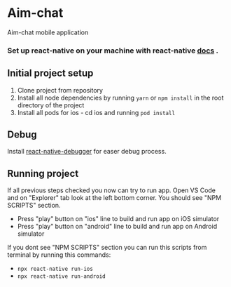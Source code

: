 # Aim-chat
Aim-chat mobile application

### Set up react-native on your machine with react-native [docs](https://reactnative.dev/docs/environment-setup) .

## Initial project setup
1) Clone project from repository
2) Install all node dependencies by running `yarn` or `npm install` in the root directory of the project
3) Install all pods for ios - cd ios and running `pod install`

## Debug
Install [react-native-debugger](https://github.com/jhen0409/react-native-debugger) for easer debug process.

## Running project
If all previous steps checked you now can try to run app.
Open VS Code and on "Explorer" tab look at the left bottom corner. You should see "NPM SCRIPTS" section.

- Press "play" button on "ios" line to build and run app on iOS simulator
- Press "play" button on "android" line to build and run app on Android simulator

If you dont see "NPM SCRIPTS" section you can run this scripts from terminal by running this commands:
- `npx react-native run-ios`
- `npx react-native run-android`
